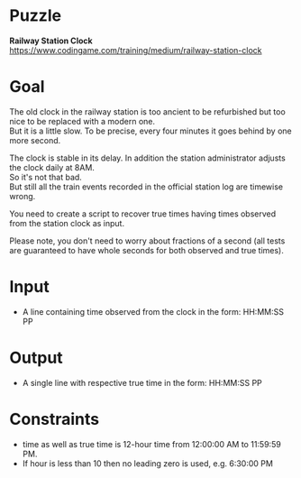 # Puzzle
**Railway Station Clock** https://www.codingame.com/training/medium/railway-station-clock

# Goal
The old clock in the railway station is too ancient to be refurbished but too nice to be replaced with a modern one.  
But it is a little slow. To be precise, every four minutes it goes behind by one more second.  

The clock is stable in its delay. In addition the station administrator adjusts the clock daily at 8AM.  
So it's not that bad.  
But still all the train events recorded in the official station log are timewise wrong.  

You need to create a script to recover true times having times observed from the station clock as input.

Please note, you don't need to worry about fractions of a second (all tests are guaranteed to have whole seconds for both observed and true times).

# Input
* A line containing time observed from the clock in the form: HH:MM:SS PP

# Output
* A single line with respective true time in the form: HH:MM:SS PP

# Constraints
* time as well as true time is 12-hour time from 12:00:00 AM to 11:59:59 PM.
* If hour is less than 10 then no leading zero is used, e.g. 6:30:00 PM
